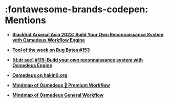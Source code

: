 # :fontawesome-brands-codepen: Mentions

* **[Blackhat Arsenal Asia 2023: Build Your Own Reconnaissance System with Osmedeus Workflow Engine](https://www.blackhat.com/asia-23/arsenal/schedule/#build-your-own-reconnaissance-system-with-osmedeus-workflow-engine-31002/)**

* **[Tool of the week on Bug Bytes #153](https://blog.intigriti.com/2022/01/05/bug-bytes-153-new-php-lfi-technique-cache-poisoning-at-scale-null-byte-attacks-are-still-alive/)**

* **[[tl;dr sec] #115: Build your own reconnaissance system with Osmedeus Engine](https://tldrsec.com/blog/tldr-sec-115/)**

* **[Osmedeus on hakin9.org](https://hakin9.org/osmedeus-is-a-workflow-engine-for-offensive-security/)**

* **[Mindmap of Osmedeus 💠 Premium Workflow](https://xmind.app/m/NvVFYW)**

* **[Mindmap of Osmedeus General Workflow](https://www.xmind.net/m/turT5C)**